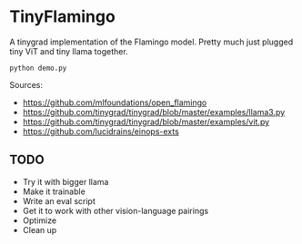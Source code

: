 # TinyFlamingo

A tinygrad implementation of the Flamingo model. Pretty much just plugged tiny ViT and tiny llama together.

`python demo.py`

Sources:
- https://github.com/mlfoundations/open_flamingo
- https://github.com/tinygrad/tinygrad/blob/master/examples/llama3.py
- https://github.com/tinygrad/tinygrad/blob/master/examples/vit.py
- https://github.com/lucidrains/einops-exts

## TODO
* Try it with bigger llama
* Make it trainable
* Write an eval script
* Get it to work with other vision-language pairings
* Optimize
* Clean up